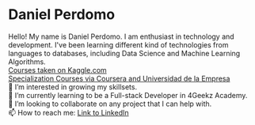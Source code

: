 <h1>Daniel Perdomo</h1>
Hello! My name is Daniel Perdomo. 
I am enthusiast in technology and development. 
I've been learning different kind of technologies from languages to databases, including Data Science and Machine Learning Algorithms. 
<br />
<a href="./kaggle.png">Courses taken on Kaggle.com</a>
<br />
<a href="./cv resumido.png">Specialization Courses via Coursera and Universidad de la Empresa</a>
<br />
👀 I’m interested in growing my skillsets. 
<br />
🌱 I’m currently learning to be a Full-stack Developer in 4Geekz Academy.
<br />
💞️ I’m looking to collaborate on any project that I can help with.
<br />
📫 How to reach me: <a href="https://www.linkedin.com/in/perdomo-daniel/">Link to LinkedIn</a>
<br />
